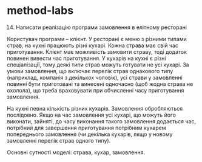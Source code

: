 # method-labs
 
14. Написати реалізацію програми замовлення в елітному ресторані

Користувач програми – клієнт. У ресторані є меню з різними типами
страв, на кухні працюють різні кухарі. Кожна страва має свій час
приготування. Клієнт має можливість замовити страву, тоді додаток
повинен вивести час приготування. У кухарів на кухні є різні спеціалізації,
тому деякі типи страв можуть готувати не усі кухарі. За умови замовлення,
що включає перелік страв однакового типу (наприклад, компанія з
декількох чоловік), усі страви у замовленні повинні бути приготовані та
винесені одночасно (щоб жодна страва не охолола), що треба враховувати
при обчисленні часу приготування замовлення.

На кухні певна кількість різних кухарів. Замовлення обробляються
послідовно. Якщо на час замовлення усі кухарі, що можуть його виконати,
зайняті, до часу виконання такого замовлення додається час, потрібний для
завершення приготування потрібним кухарем попереднього замовлення (чи
декілька кухарів, якщо у новому замовленні перелік страв одного типу).

Основні сутності моделі: страва, кухар, замовлення.